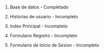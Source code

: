 1. Base de datos - Completado

2. Historias de usuario - Incompleto
3. Index Principal - Incompleto
4. Formulario Registro - Incompleto
5. Formulario de Inicio de Sesion - Incompleto

